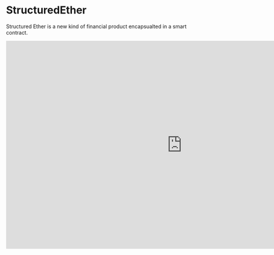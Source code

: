 # StructuredEther

Structured Ether is a new kind of financial product encapsualted in a smart contract.

<iframe src="https://docs.google.com/presentation/d/e/2PACX-1vSQBfU8n9LtpDuXsUFWkE4THa5tTj1UWgNZe44EA3NrtGOfOBZBc2Qta1SZz-HIH1WQ52zP-IM4JOfz/embed?start=false&loop=false&delayms=60000" frameborder="0" width="960" height="569" allowfullscreen="true" mozallowfullscreen="true" webkitallowfullscreen="true"></iframe>

